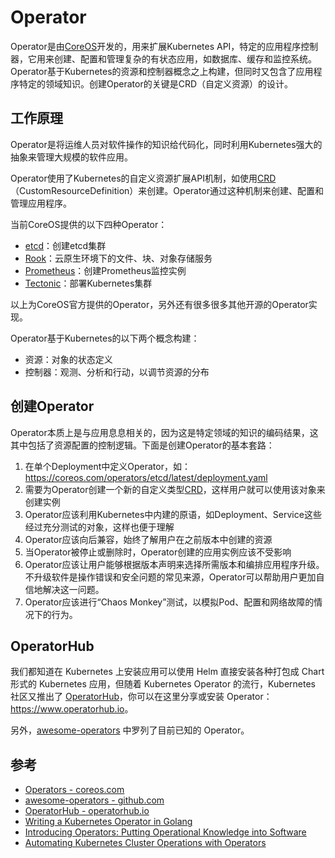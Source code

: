 # Operator

Operator是由[CoreOS](https://coreos.com)开发的，用来扩展Kubernetes API，特定的应用程序控制器，它用来创建、配置和管理复杂的有状态应用，如数据库、缓存和监控系统。Operator基于Kubernetes的资源和控制器概念之上构建，但同时又包含了应用程序特定的领域知识。创建Operator的关键是CRD（自定义资源）的设计。

## 工作原理

Operator是将运维人员对软件操作的知识给代码化，同时利用Kubernetes强大的抽象来管理大规模的软件应用。

Operator使用了Kubernetes的自定义资源扩展API机制，如使用[CRD](../concepts/custom-resource.md)（CustomResourceDefinition）来创建。Operator通过这种机制来创建、配置和管理应用程序。

当前CoreOS提供的以下四种Operator：

- [etcd](https://coreos.com/operators/etcd/docs/latest/)：创建etcd集群
- [Rook](https://github.com/rook/rook)：云原生环境下的文件、块、对象存储服务
- [Prometheus](https://coreos.com/operators/prometheus/docs/latest/)：创建Prometheus监控实例
- [Tectonic](https://coreos.com/tectonic/)：部署Kubernetes集群

以上为CoreOS官方提供的Operator，另外还有很多很多其他开源的Operator实现。

Operator基于Kubernetes的以下两个概念构建：

- 资源：对象的状态定义
- 控制器：观测、分析和行动，以调节资源的分布

## 创建Operator

Operator本质上是与应用息息相关的，因为这是特定领域的知识的编码结果，这其中包括了资源配置的控制逻辑。下面是创建Operator的基本套路：

1. 在单个Deployment中定义Operator，如：https://coreos.com/operators/etcd/latest/deployment.yaml
2. 需要为Operator创建一个新的自定义类型[CRD](../concepts/custom-resource.md)，这样用户就可以使用该对象来创建实例
3. Operator应该利用Kubernetes中内建的原语，如Deployment、Service这些经过充分测试的对象，这样也便于理解
4. Operator应该向后兼容，始终了解用户在之前版本中创建的资源
5. 当Operator被停止或删除时，Operator创建的应用实例应该不受影响
6. Operator应该让用户能够根据版本声明来选择所需版本和编排应用程序升级。不升级软件是操作错误和安全问题的常见来源，Operator可以帮助用户更加自信地解决这一问题。
7. Operator应该进行“Chaos Monkey”测试，以模拟Pod、配置和网络故障的情况下的行为。

## OperatorHub

我们都知道在 Kubernetes 上安装应用可以使用 Helm 直接安装各种打包成 Chart 形式的 Kubernetes 应用，但随着 Kubernetes Operator 的流行，Kubernetes 社区又推出了 [OperatorHub](https://www.operatorhub.io/)，你可以在这里分享或安装 Operator：<https://www.operatorhub.io>。

另外，[awesome-operators](https://github.com/operator-framework/awesome-operators) 中罗列了目前已知的 Operator。

## 参考

- [Operators - coreos.com](https://coreos.com/operators)
- [awesome-operators - github.com](https://github.com/operator-framework/awesome-operators)
- [OperatorHub - operatorhub.io](https://www.operatorhub.io)
- [Writing a Kubernetes Operator in Golang](https://medium.com/@mtreacher/writing-a-kubernetes-operator-a9b86f19bfb9)
- [Introducing Operators: Putting Operational Knowledge into Software](https://coreos.com/blog/introducing-operators.html)
- [Automating Kubernetes Cluster Operations with Operators](https://thenewstack.io/automating-kubernetes-cluster-operations-operators/)
